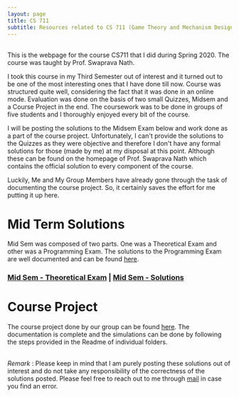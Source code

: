 ```yaml
---
layout: page
title: CS 711
subtitle: Resources related to CS 711 (Game Theory and Mechanism Design) can be found here
---
```

\
This is the webpage for the course CS711 that I did during Spring 2020. The course was taught by Prof. Swaprava Nath.   

I took this course in my Third Semester out of interest and it turned out to be one of the most interesting ones that I have done till now. Course was structured quite well, considering the fact that it was done in an online mode. Evaluation was done on the basis of two small Quizzes, Midsem and a Course Project in the end. The coursework was to be done in groups of five students and I thoroughly enjoyed every bit of the course. 

I will be posting the solutions to the Midsem Exam below and work done as a part of the course project. Unfortunately, I can't provide the solutions to the Quizzes as they were objective and therefore I don't have any formal solutions for those (made by me) at my disposal at this point. Although these can be found on the homepage of Prof. Swaprava Nath which contains the official solution to every component of the course. 

Luckily, Me and My Group Members have already gone through the task of documenting the course project. So, it certainly saves the effort for me putting it up here.

# Mid Term Solutions

Mid Sem was composed of two parts. One was a Theoretical Exam and other was a Programming Exam. The solutions to the Programming Exam are well documented and can be found [here](https://github.com/yatharth0610/gameTheoryPA). 

### [Mid Sem - Theoretical Exam](/blog/iitk-resources/cs-711/midsem2020.pdf) | [Mid Sem - Solutions](/blog/iitk-resources/cs-711/7.pdf)

# Course Project

The course project done by our group can be found [here](https://github.com/yatharth0610/CS711-secret-VCG). The documentation is complete and the simulations can be done by following the steps provided in the Readme of individual folders. 

\
_Remark_ : Please keep in mind that I am purely posting these solutions out of interest and do not take any responsibility of the correctness of the solutions posted. Please feel free to reach out to me through [mail](ygoswami@iitk.ac.in) in case you find an error.


